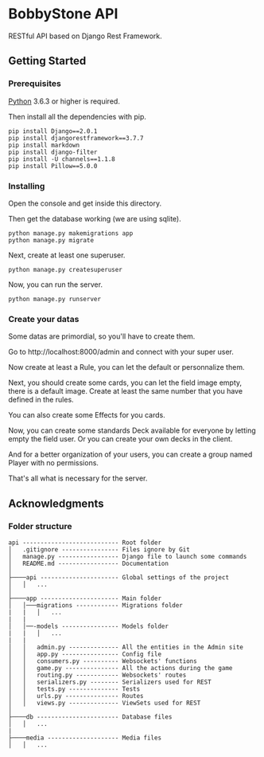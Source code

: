 # BobbyStone API

RESTful API based on Django Rest Framework.

## Getting Started

### Prerequisites

[Python](https://www.python.org/downloads/) 3.6.3 or higher is required.

Then install all the dependencies with pip.

```
pip install Django==2.0.1
pip install djangorestframework==3.7.7
pip install markdown      
pip install django-filter 
pip install -U channels==1.1.8
pip install Pillow==5.0.0
```

### Installing

Open the console and get inside this directory.

Then get the database working (we are using sqlite).

```
python manage.py makemigrations app
python manage.py migrate
```

Next, create at least one superuser.

```
python manage.py createsuperuser
```

Now, you can run the server.

```
python manage.py runserver
```

### Create your datas

Some datas are primordial, so you'll have to create them.

Go to http://localhost:8000/admin and connect with your super user.

Now create at least a Rule, you can let the default or personnalize them.

Next, you should create some cards, you can let the field image empty, there is a default image. Create at least the same number that you have defined in the rules.

You can also create some Effects for you cards.

Now, you can create some standards Deck available for everyone by letting empty the field user. Or you can create your own decks in the client.

And for a better organization of your users, you can create a group named Player with no permissions. 

That's all what is necessary for the server.

## Acknowledgments

### Folder structure

```
api --------------------------- Root folder
│   .gitignore ---------------- Files ignore by Git 
│   manage.py ----------------- Django file to launch some commands
│   README.md ----------------- Documentation 
│
├────api ---------------------- Global settings of the project
│   │   ...
│
├────app ---------------------- Main folder
│   │───migrations ------------ Migrations folder
|   |   │   ...
|   | 
│   │──-models ---------------- Models folder
|   |   │   ...
|   | 
│   │   admin.py -------------- All the entities in the Admin site
│   │   app.py ---------------- Config file
│   │   consumers.py ---------- Websockets' functions
│   │   game.py --------------- All the actions during the game
│   │   routing.py ------------ Websockets' routes
│   │   serializers.py -------- Serializers used for REST
│   │   tests.py -------------- Tests 
│   │   urls.py --------------- Routes 
│   │   views.py -------------- ViewSets used for REST 
│
├────db ----------------------- Database files
│   │   ...
|
├────media -------------------- Media files
│   │   ...
```
